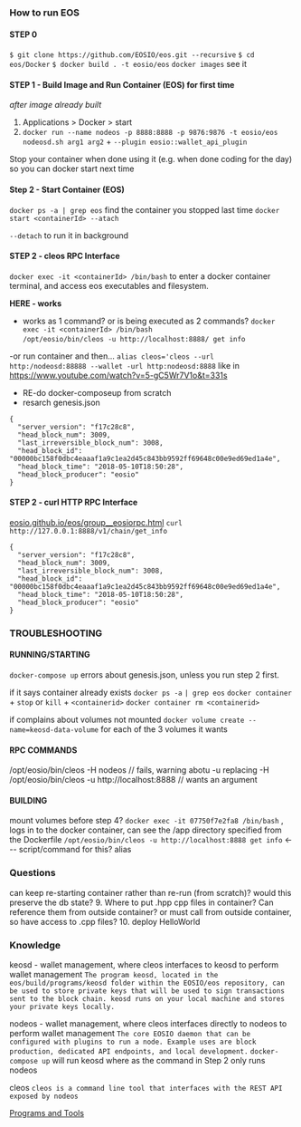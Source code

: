 ### How to run EOS
#### STEP 0
`$ git clone https://github.com/EOSIO/eos.git --recursive`
`$ cd eos/Docker`
`$ docker build . -t eosio/eos`
`docker images` see it

#### STEP 1 - Build Image and Run Container (EOS) for first time
*after image already built*

1. Applications > Docker > start
2. `docker run --name nodeos -p 8888:8888 -p 9876:9876 -t eosio/eos nodeosd.sh arg1 arg2` + `--plugin eosio::wallet_api_plugin`

Stop your container when done using it (e.g. when done coding for the day) so you can docker start <containerId> next time

#### Step 2 - Start Container (EOS)
`docker ps -a | grep eos` find the container you stopped last time
`docker start <containerId> --atach`
 
 `--detach` to run it in background
 
#### STEP 2 - cleos RPC Interface
`docker exec -it <containerId> /bin/bash` to enter a docker container terminal, and access eos executables and filesystem.

**HERE - works**
 - works as 1 command? or is being executed as 2 commands?
 `docker exec -it <containerId> /bin/bash`  
 `/opt/eosio/bin/cleos -u http://localhost:8888/ get info`

-or run container and then...
`alias cleos='cleos --url http:/nodeosd:88888 --wallet -url http:nodeosd:8888` like in https://www.youtube.com/watch?v=5-gC5Wr7V1o&t=331s

- RE-do docker-composeup from scratch
- resarch genesis.json


```
{
  "server_version": "f17c28c8",
  "head_block_num": 3009,
  "last_irreversible_block_num": 3008,
  "head_block_id": "00000bc158f0dbc4eaaaf1a9c1ea2d45c843bb9592ff69648c00e9ed69ed1a4e",
  "head_block_time": "2018-05-10T18:50:28",
  "head_block_producer": "eosio"
}
```

#### STEP 2 - curl HTTP RPC Interface
[eosio.github.io/eos/group__eosiorpc.html](https://eosio.github.io/eos/group__eosiorpc.html)
`curl http://127.0.0.1:8888/v1/chain/get_info`
```
{
  "server_version": "f17c28c8",
  "head_block_num": 3009,
  "last_irreversible_block_num": 3008,
  "head_block_id": "00000bc158f0dbc4eaaaf1a9c1ea2d45c843bb9592ff69648c00e9ed69ed1a4e",
  "head_block_time": "2018-05-10T18:50:28",
  "head_block_producer": "eosio"
}
```

### TROUBLESHOOTING
#### RUNNING/STARTING
`docker-compose up` errors about genesis.json, unless you run step 2 first.

if it says container already exists
`docker ps -a` `| grep eos`
`docker container` + `stop` or `kill` + `<containerid>`
`docker container rm <containerid>`

if complains about volumes not mounted
`docker volume create --name=keosd-data-volume` for each of the 3 volumes it wants

#### RPC COMMANDS
/opt/eosio/bin/cleos -H nodeos  // fails, warning abotu -u replacing -H
/opt/eosio/bin/cleos -u http://localhost:8888  // wants an argument

#### BUILDING
mount volumes before step 4?
`docker exec -it 07750f7e2fa8 /bin/bash` , logs in to the docker container, can see the /app directory specified from the Dockerfile
`/opt/eosio/bin/cleos -u http://localhost:8888 get info` <--- script/command for this? alias

### Questions
can keep re-starting container rather than re-run (from scratch)?
would this preserve the db state?
9. Where to put .hpp cpp files in container? Can reference them from outside container? or must call from outside container, so have access to .cpp files?
10. deploy HelloWorld


### Knowledge
keosd - wallet management, where cleos interfaces to keosd to perform wallet management
`The program keosd, located in the eos/build/programs/keosd folder within the EOSIO/eos repository, can be used to store private keys that will be used to sign transactions sent to the block chain. keosd runs on your local machine and stores your private keys locally.`

nodeos - wallet management, where cleos interfaces directly to nodeos to perform wallet management
`The core EOSIO daemon that can be configured with plugins to run a node. Example uses are block production, dedicated API endpoints, and local development.`
`docker-compose up` will run keosd where as the command in Step 2 only runs nodeos

cleos
`cleos is a command line tool that interfaces with the REST API exposed by nodeos`

[Programs and Tools](https://github.com/EOSIO/eos/wiki/Programs-&-Tools#nodeos)
